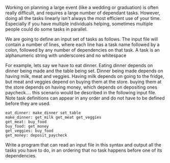 

Working on planning a large event (like a wedding or graduation) is often really difficult, and requires a large number of dependant tasks. However, doing all the tasks linearly isn't always the most efficient use of your time. Especially if you have multiple individuals helping, sometimes multiple people could do some tasks in parallel.

We are going to define an input set of tasks as follows. The input file will contain a number of lines, where each line has a task name followed by a colon, followed by any number of dependencies on that task. A task is an alphanumeric string with underscores and no whitespace

For example, lets say we have to eat dinner. Eating dinner depends on dinner being made and the table being set. Dinner being made depends on having milk, meat and veggies. Having milk depends on going to the fridge, but meat and veggies depend on buying them at the store. buying them at the store depends on having money, which depends on depositing ones paycheck.... this scenario would be described in the following input file. Note task definitions can appear in any order and do not have to be defined before they are used.

    eat_dinner: make_dinner set_table
    make_dinner: get_milk get_meat get_veggies
    get_meat: buy_food
    buy_food: get_money
    get_veggies: buy_food
    get_money: deposit_paycheck

Write a program that can read an input file in this syntax and output all the tasks you have to do, in an ordering that no task happens before one of its dependencies.


